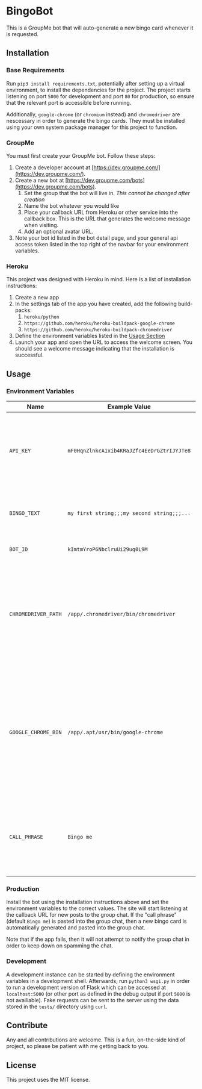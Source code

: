 # BingoBot
This is a GroupMe bot that will auto-generate a new bingo card whenever it is requested.

## Installation
### Base Requirements
Run `pip3 install requirements.txt`, potentially after setting up a virtual environment, to install the dependencies for the project. The project starts listening on port `5000` for development and port `80` for production, so ensure that the relevant port is accessible before running.


Additionally, `google-chrome` (or `chromium` instead) and `chromedriver` are nescessary in order to generate the bingo cards. They must be installed using your own system package manager for this project to function.

### GroupMe
You must first create your GroupMe bot. Follow these steps:
1. Create a developer account at [https://dev.groupme.com/](https://dev.groupme.com/).
2. Create a new bot at [https://dev.groupme.com/bots](https://dev.groupme.com/bots).
    1. Set the group that the bot will live in. *This cannot be changed after creation*
    2. Name the bot whatever you would like
    3. Place your callback URL from Heroku or other service into the callback box. This is the URL that generates the welcome message when visiting.
    4. Add an optional avatar URL.
3. Note your bot id listed in the bot detail page, and your general api access token listed in the top right of the navbar for your environment variables.

### Heroku
This project was designed with Heroku in mind. Here is a list of installation instructions:
1. Create a new app
2. In the settings tab of the app you have created, add the following build-packs:
    1. `heroku/python`
    2. `https://github.com/heroku/heroku-buildpack-google-chrome`
    3. `https://github.com/heroku/heroku-buildpack-chromedriver`
3. Define the environment variables listed in the [Usage Section](#Usage) 
4. Launch your app and open the URL to access the welcome screen. You should see a welcome message indicating that the installation is successful.

## Usage
### Environment Variables
| Name | Example Value | Notes |
|------|---------------|-------|
| `API_KEY` | `mF0HqnZlnkcA1xib4KRaJZfc4EeDrGZtrIJYJTe8` | The API key for GroupMe that's given by pressing the *Access Token* button on the GroupMe developer website. |
| `BINGO_TEXT` | `my first string;;;my second string;;;...` | The text that will fill the bingo cards, delimited by three semi-colons `;;;` |
| `BOT_ID` | `kImtmYroP6NbclruUi29uq0L9M` | The id of the bot from GroupMe |
| `CHROMEDRIVER_PATH` | `/app/.chromedriver/bin/chromedriver` | The location of chromedriver on the system. This example value is the correct value for Heroku, otherwise define it as the output of `which chromedriver` |
| `GOOGLE_CHROME_BIN` | `/app/.apt/usr/bin/google-chrome` | The location of Google Chrome or Chromium on the system. This example value is the correct value for Heroku, otherwise define it as the output of `which google-chrome` or `which chromium` |
| `CALL_PHRASE` | `Bingo me` | The exact text to be used in the group chat to request a new bingo card. Defaults to `Bingo me` if not defined. |
### Production
Install the bot using the installation instructions above and set the environment variables to the correct values. The site will start listening at the callback URL for new posts to the group chat. If the "call phrase" (default `Bingo me`) is pasted into the group chat, then a new bingo card is automatically generated and pasted into the group chat.


Note that if the app fails, then it will not attempt to notify the group chat in order to keep down on spamming the chat.

### Development
A development instance can be started by defining the environment variables in a development shell. Afterwards, run `python3 wsgi.py` in order to run a development version of Flask which can be accessed at `localhost:5000` (or other port as defined in the debug output if port `5000` is not availiable). Fake requests can be sent to the server using the data stored in the `tests/` directory using `curl`.

## Contribute
Any and all contributions are welcome. This is a fun, on-the-side kind of project, so please be patient with me getting back to you.

## License
This project uses the MIT license.
